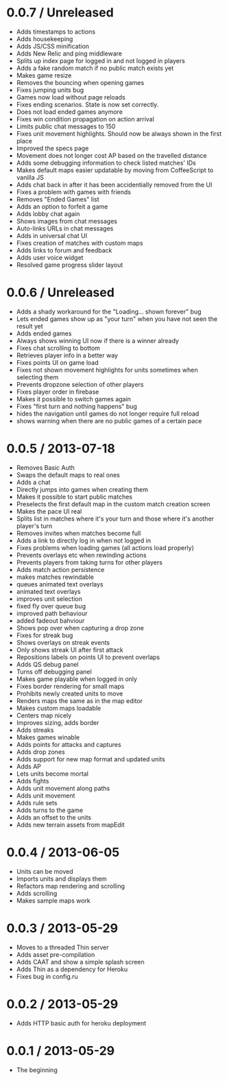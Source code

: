 # 0.0.7 / Unreleased

* Adds timestamps to actions
* Adds housekeeping
* Adds JS/CSS minification
* Adds New Relic and ping middleware
* Splits up index page for logged in and not logged in players
* Adds a fake random match if no public match exists yet
* Makes game resize
* Removes the bouncing when opening games
* Fixes jumping units bug
* Games now load without page reloads
* Fixes ending scenarios. State is now set correctly.
* Does not load ended games anymore
* Fixes win condition propagation on action arrival
* Limits public chat messages to 150
* Fixes unit movement highlights. Should now be always shown in the first place
* Improved the specs page
* Movement does not longer cost AP based on the travelled distance
* Adds some debugging information to check listed matches' IDs
* Makes default maps easier updatable by moving from CoffeeScript to vanilla JS
* Adds chat back in after it has been accidentially removed from the UI
* Fixes a problem with games with friends
* Removes "Ended Games" list
* Adds an option to forfeit a game
* Adds lobby chat again
* Shows images from chat messages
* Auto-links URLs in chat messages
* Adds in universal chat UI
* Fixes creation of matches with custom maps
* Adds links to forum and feedback
* Adds user voice widget
* Resolved game progress slider layout

# 0.0.6 / Unreleased

* Adds a shady workaround for the "Loading... shown forever" bug
* Lets ended games show up as "your turn" when you have not seen the result yet
* Adds ended games
* Always shows winning UI now if there is a winner already
* Fixes chat scrolling to bottom
* Retrieves player info in a better way
* Fixes points UI on game load
* Fixes not shown movement highlights for units sometimes when selecting them
* Prevents dropzone selection of other players
* Fixes player order in firebase
* Makes it possible to switch games again
* Fixes "first turn and nothing happens" bug
* hides the navigation until games do not longer require full reload
* shows warning when there are no public games of a certain pace

# 0.0.5 / 2013-07-18

* Removes Basic Auth
* Swaps the default maps to real ones
* Adds a chat
* Directly jumps into games when creating them
* Makes it possible to start public matches
* Preselects the first default map in the custom match creation screen
* Makes the pace UI real
* Splits list in matches where it's your turn and those where it's another player's turn
* Removes invites when matches become full
* Adds a link to directly log in when not logged in
* Fixes problems when loading games (all actions load properly)
* Prevents overlays etc when rewinding actions
* Prevents players from taking turns for other players
* Adds match action persistence
* makes matches rewindable
* queues animated text overlays
* animated text overlays
* improves unit selection
* fixed fly over queue bug
* improved path behaviour
* added fadeout bahviour
* Shows pop over when capturing a drop zone
* Fixes for streak bug
* Shows overlays on streak events
* Only shows streak UI after first attack
* Repositions labels on points UI to prevent overlaps
* Adds QS debug panel
* Turns off debugging panel
* Makes game playable when logged in only
* Fixes border rendering for small maps
* Prohibits newly created units to move
* Renders maps the same as in the map editor
* Makes custom maps loadable
* Centers map nicely
* Improves sizing, adds border
* Adds streaks
* Makes games winable
* Adds points for attacks and captures
* Adds drop zones
* Adds support for new map format and updated units
* Adds AP
* Lets units become mortal
* Adds fights
* Adds unit movement along paths
* Adds unit movement
* Adds rule sets
* Adds turns to the game
* Adds an offset to the units
* Adds new terrain assets from mapEdit

# 0.0.4 / 2013-06-05

* Units can be moved
* Imports units and displays them
* Refactors map rendering and scrolling
* Adds scrolling
* Makes sample maps work

# 0.0.3 / 2013-05-29

* Moves to a threaded Thin server
* Adds asset pre-compilation
* Adds CAAT and show a simple splash screen
* Adds Thin as a dependency for Heroku
* Fixes bug in config.ru

# 0.0.2 / 2013-05-29

* Adds HTTP basic auth for heroku deployment

# 0.0.1 / 2013-05-29

* The beginning
